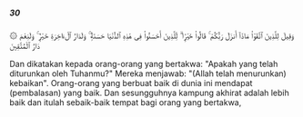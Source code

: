 ##### 30

<span class="ayah">۞ وَقِيلَ لِلَّذِينَ ٱتَّقَوْا۟ مَاذَآ أَنزَلَ رَبُّكُمْ ۚ قَالُوا۟ خَيْرًۭا ۗ لِّلَّذِينَ أَحْسَنُوا۟ فِى هَٰذِهِ ٱلدُّنْيَا حَسَنَةٌۭ ۚ وَلَدَارُ ٱلْءَاخِرَةِ خَيْرٌۭ ۚ وَلَنِعْمَ دَارُ ٱلْمُتَّقِينَ</span>

<span class="ayah_translation">Dan dikatakan kepada orang-orang yang bertakwa: "Apakah yang telah diturunkan oleh Tuhanmu?" Mereka menjawab: "(Allah telah menurunkan) kebaikan". Orang-orang yang berbuat baik di dunia ini mendapat (pembalasan) yang baik. Dan sesungguhnya kampung akhirat adalah lebih baik dan itulah sebaik-baik tempat bagi orang yang bertakwa,</span>
